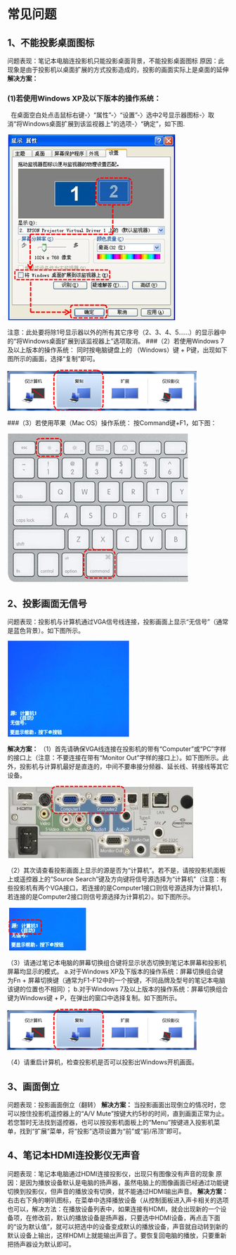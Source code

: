 # 常见问题

## 1、不能投影桌面图标

问题表现：笔记本电脑连投影机只能投影桌面背景，不能投影桌面图标
原因：此现象是由于投影机以桌面扩展的方式投影造成的，投影的画面实际上是桌面的延伸
**解决方案：**

### (1)若使用Windows XP及以下版本的操作系统：

  在桌面空白处点击鼠标右键-〉“属性”-〉“设置”-〉选中2号显示器图标-〉取消“将Windows桌面扩展到该监视器上”的选项-〉“确定”，如下图.
<!-- tocstop -->

 ![](https://github.com/licheng0573/Projector_User-Guide/blob/master/pic/1.bmp)

注意：此处要将除1号显示器以外的所有其它序号（2、3、4、5……）的显示器中的“将Windows桌面扩展到该监视器上”选项取消。
###（2）若使用Windows 7及以上版本的操作系统：
  同时按电脑键盘上的 （Windows）键 + P键，出现如下图所示的画面，选择“复制”即可。
<!-- tocstop -->

 ![](https://github.com/licheng0573/Projector_User-Guide/blob/master/pic/2.bmp)

###（3）若使用苹果（Mac OS）操作系统：
  按Command键+F1，如下图：
  <!-- tocstop -->

![](https://github.com/licheng0573/Projector_User-Guide/blob/master/pic/3.bmp)



## 2、投影画面无信号

问题表现：投影机与计算机通过VGA信号线连接，投影画面上显示“无信号”（通常是蓝色背景）。如下图所示。
<!-- tocstop -->

![](https://github.com/licheng0573/Projector_User-Guide/blob/master/pic/4.bmp)

**解决方案：**
（1）首先请确保VGA线连接在投影机的带有“Computer”或“PC”字样的接口上（注意：不要连接在带有“Monitor Out”字样的接口上）。如下图所示。此外，投影机与计算机最好是直连的，中间不要串接分频器、延长线、转接线等其它设备。
<!-- tocstop -->

![](https://github.com/licheng0573/Projector_User-Guide/blob/master/pic/5.bmp)

（2）其次请查看投影画面上显示的源是否为“计算机”。若不是，请按投影机面板上或遥控器上的“Source Search”键及方向键将信号源选择为“计算机”（注意：有些投影机有两个VGA接口，若连接的是Computer1接口则信号源选择为计算机1，若连接的是Computer2接口则信号源选择为计算机2）。如下图所示。
<!-- tocstop -->

![](https://github.com/licheng0573/Projector_User-Guide/blob/master/pic/6.bmp)

（3）请通过笔记本电脑的屏幕切换组合键将显示状态切换到笔记本屏幕和投影机屏幕均显示的模式。
a.对于Windows XP及下版本的操作系统：屏幕切换组合键为Fn + 屏幕切换键（通常为F1-F12中的一个按键，不同品牌及型号的笔记本电脑该键的位置也不相同）；
b.对于Windows 7及以上版本的操作系统：屏幕切换组合键为Windows键 + P，在弹出的窗口中选择复制。如下图所示。
<!-- tocstop -->

![](https://github.com/licheng0573/Projector_User-Guide/blob/master/pic/2.bmp)

（4）请重启计算机，检查投影机是否可以投影出Windows开机画面。



## 3、画面倒立

问题表现：投影画面倒立（翻转）
**解决方案：** 当投影画面出现倒立的情况时，您可以按住投影机遥控器上的“A/V Mute”按键大约5秒的时间，直到画面正常为止。若您暂时无法找到遥控器，也可以按投影机面板上的“Menu”按键进入投影机菜单，找到“扩展”菜单，将“投影”选项设置为“前”或“前/吊顶”即可。



## 4、笔记本HDMI连投影仪无声音

问题表现：笔记本电脑通过HDMI连接投影仪，出现只有图像没有声音的现象
原因：是因为播放设备默认是电脑的扬声器，虽然电脑上的图像画面已经通过功能键切换到投影仪，但声音的播放没有切换，就不能通过HDMI输出声音。
**解决方案：** 右击右下角的喇叭图标，在菜单中选择播放设备（从控制面板进入声卡相关的选项也可以，解决方法：在播放设备列表中，如果连接有HDMI，就会出现新的一个设备项，在修改前，默认的播放设备是扬声器，只要选中HDMI设备，再点击下面的“设为默认值”，就可以把选中的设备变成默认的播放设备，声音就自动转到新的默认设备上输出，这样HDMI上就能输出声音了。要恢复回电脑的播放，只要重新把扬声器设为默认即可。



